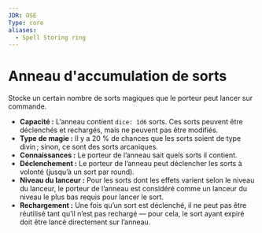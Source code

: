 ```yaml
---
JDR: OSE
Type: core
aliases:
  - Spell Storing ring
---
```

# Anneau d'accumulation de sorts

Stocke un certain nombre de sorts magiques que le porteur peut lancer sur commande.

- **Capacité :** L’anneau contient `dice: 1d6` sorts. Ces sorts peuvent être déclenchés et rechargés, mais ne peuvent pas être modifiés.
- **Type de magie :** Il y a 20 % de chances que les sorts soient de type divin ; sinon, ce sont des sorts arcaniques.
- **Connaissances :** Le porteur de l’anneau sait quels sorts il contient.
- **Déclenchement :** Le porteur de l’anneau peut déclencher les sorts à volonté (jusqu’à un sort par round).
- **Niveau du lanceur :** Pour les sorts dont les effets varient selon le niveau du lanceur, le porteur de l’anneau est considéré comme un lanceur du niveau le plus bas requis pour lancer le sort.
- **Rechargement :** Une fois qu’un sort est déclenché, il ne peut pas être réutilisé tant qu’il n’est pas rechargé — pour cela, le sort ayant expiré doit être lancé directement sur l’anneau.